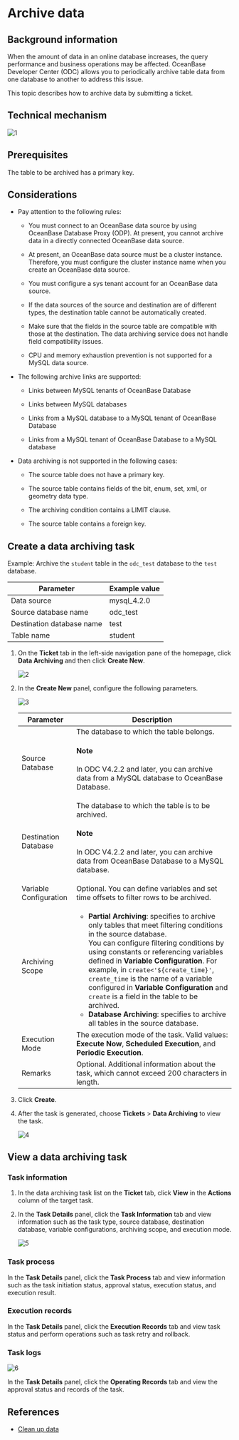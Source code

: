 # Archive data

## Background information

When the amount of data in an online database increases, the query performance and business operations may be affected. OceanBase Developer Center (ODC) allows you to periodically archive table data from one database to another to address this issue.

This topic describes how to archive data by submitting a ticket.

## Technical mechanism

![1](https://obbusiness-private.oss-cn-shanghai.aliyuncs.com/doc/img/odc/422/800.data-Lifecycle-management/200.data-cleaning/1EN.png)

## Prerequisites

The table to be archived has a primary key.

## Considerations

- Pay attention to the following rules:

   - You must connect to an OceanBase data source by using OceanBase Database Proxy (ODP). At present, you cannot archive data in a directly connected OceanBase data source.

   - At present, an OceanBase data source must be a cluster instance. Therefore, you must configure the cluster instance name when you create an OceanBase data source.

   - You must configure a sys tenant account for an OceanBase data source.

   - If the data sources of the source and destination are of different types, the destination table cannot be automatically created.

   - Make sure that the fields in the source table are compatible with those at the destination. The data archiving service does not handle field compatibility issues.

   - CPU and memory exhaustion prevention is not supported for a MySQL data source.

- The following archive links are supported:

   - Links between MySQL tenants of OceanBase Database

   - Links between MySQL databases

   - Links from a MySQL database to a MySQL tenant of OceanBase Database

   - Links from a MySQL tenant of OceanBase Database to a MySQL database

- Data archiving is not supported in the following cases:

   - The source table does not have a primary key.

   - The source table contains fields of the bit, enum, set, xml, or geometry data type.

   - The archiving condition contains a LIMIT clause.

   - The source table contains a foreign key.

## Create a data archiving task

Example: Archive the `student` table in the `odc_test` database to the `test` database.

| Parameter | Example value |
| ------ | ------ |
| Data source | mysql_4.2.0 |
| Source database name | odc_test |
| Destination database name | test |
| Table name | student |

1. On the **Ticket** tab in the left-side navigation pane of the homepage, click **Data Archiving** and then click **Create New**.

   ![2](https://obbusiness-private.oss-cn-shanghai.aliyuncs.com/doc/img/odc/421/en/create-data-archiving.png)

3. In the **Create New** panel, configure the following parameters.

   ![3](https://obbusiness-private.oss-cn-shanghai.aliyuncs.com/doc/img/odc/421/en/create-details.png)

   | Parameter | Description |
   |--------|-------|
   | Source Database | The database to which the table belongs. <main id="notice" type='explain'><h4>Note</h4><p>In ODC V4.2.2 and later, you can archive data from a MySQL database to OceanBase Database. </p></main> |
   | Destination Database | The database to which the table is to be archived. <main id="notice" type='explain'><h4>Note</h4><p>In ODC V4.2.2 and later, you can archive data from OceanBase Database to a MySQL database. </p></main> |
   | Variable Configuration | Optional. You can define variables and set time offsets to filter rows to be archived.  |
   | Archiving Scope | <ul><li>**Partial Archiving**: specifies to archive only tables that meet filtering conditions in the source database. <br>You can configure filtering conditions by using constants or referencing variables defined in **Variable Configuration**. For example, in `create<'${create_time}'`, `create_time` is the name of a variable configured in **Variable Configuration** and `create` is a field in the table to be archived. </li><li>**Database Archiving**: specifies to archive all tables in the source database. </li></ul> |
   | Execution Mode | The execution mode of the task. Valid values: **Execute Now**, **Scheduled Execution**, and **Periodic Execution**.  |
   | Remarks | Optional. Additional information about the task, which cannot exceed 200 characters in length.  |
3. Click **Create**.

4. After the task is generated, choose **Tickets** > **Data Archiving** to view the task.

   ![4](https://obbusiness-private.oss-cn-shanghai.aliyuncs.com/doc/img/odc/421/en/created-list.png)

## View a data archiving task

### Task information

1. In the data archiving task list on the **Ticket** tab, click **View** in the **Actions** column of the target task.

2. In the **Task Details** panel, click the **Task Information** tab and view information such as the task type, source database, destination database, variable configurations, archiving scope, and execution mode.

   ![5](https://obbusiness-private.oss-cn-shanghai.aliyuncs.com/doc/img/odc/421/en/ticket-details.png)

### Task process


In the **Task Details** panel, click the **Task Process** tab and view information such as the task initiation status, approval status, execution status, and execution result.


### Execution records

In the **Task Details** panel, click the **Execution Records** tab and view task status and perform operations such as task retry and rollback.

### Task logs

![6](https://obbusiness-private.oss-cn-shanghai.aliyuncs.com/doc/img/odc/421/en/operations.png)

In the **Task Details** panel, click the **Operating Records** tab and view the approval status and records of the task.


## References

- [Clean up data](../800.data-Lifecycle-management/200.data-cleaning.md)
